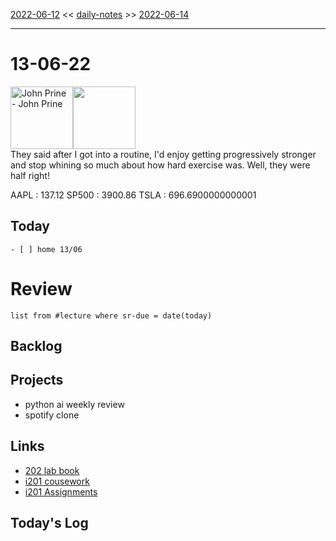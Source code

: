 [2022-06-12](daily_notes/2022-06-12) << [daily-notes](notes/daily-notes.md) >> [2022-06-14](daily_notes/2022-06-14)

---
# 13-06-22
<a href='spotify:album:5t4FHrIAHI8nolSAOBRgPp'><img src='https://i.scdn.co/image/75aa565df9a8c7f51feb6ec6aeaf503765253fc8' alt='John Prine - John Prine' height=100></a><img src='https://imgs.xkcd.com/comics/exercise_progression.png' height=100>
<br>They said after I got into a routine, I'd enjoy getting progressively stronger and stop whining so much about how hard exercise was. Well, they were half right!

AAPL : 137.12 
SP500 : 3900.86 
TSLA : 696.6900000000001

## Today
	- [ ] home 13/06



# Review
```dataview
list from #lecture where sr-due = date(today)
```

## Backlog

## Projects
- python ai weekly review
- spotify clone

## Links
- [202 lab book](C:\Users\Jet%20Hughes\Documents\Personal\COSC202LabBook-2.pdf)
- [i201 cousework](https://isgb.otago.ac.nz/infosci/INFO201/labs_release/raw/master/output/info201_labs.html#)
- [i201 Assignments](https://isgb.otago.ac.nz/info201/shared/assignments_release/raw/master/output/info201_assignments.html)

## Today's Log